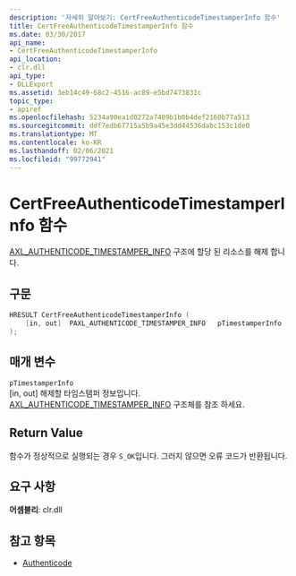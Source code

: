 ```yaml
---
description: '자세히 알아보기: CertFreeAuthenticodeTimestamperInfo 함수'
title: CertFreeAuthenticodeTimestamperInfo 함수
ms.date: 03/30/2017
api_name:
- CertFreeAuthenticodeTimestamperInfo
api_location:
- clr.dll
api_type:
- DLLExport
ms.assetid: 3eb14c49-68c2-4516-ac89-e5bd7473831c
topic_type:
- apiref
ms.openlocfilehash: 5234a90ea1d0272a7409b1b0b4def2160b77a513
ms.sourcegitcommit: ddf7edb67715a5b9a45e3dd44536dabc153c1de0
ms.translationtype: MT
ms.contentlocale: ko-KR
ms.lasthandoff: 02/06/2021
ms.locfileid: "99772941"
---
```

# <a name="certfreeauthenticodetimestamperinfo-function"></a>CertFreeAuthenticodeTimestamperInfo 함수

[AXL_AUTHENTICODE_TIMESTAMPER_INFO](axl-authenticode-timestamper-info-structure.md) 구조에 할당 된 리소스를 해제 합니다.

## <a name="syntax"></a>구문

```cpp
HRESULT CertFreeAuthenticodeTimestamperInfo (
    [in, out]  PAXL_AUTHENTICODE_TIMESTAMPER_INFO   pTimestamperInfo
);
```

## <a name="parameters"></a>매개 변수

 `pTimestamperInfo`\
 [in, out] 해제할 타임스탬퍼 정보입니다. [AXL_AUTHENTICODE_TIMESTAMPER_INFO](axl-authenticode-timestamper-info-structure.md) 구조체를 참조 하세요.

## <a name="return-value"></a>Return Value

 함수가 정상적으로 실행되는 경우 `S_OK`입니다. 그러지 않으면 오류 코드가 반환됩니다.

## <a name="requirements"></a>요구 사항

**어셈블리**: clr.dll

## <a name="see-also"></a>참고 항목

- [Authenticode](index.md)
